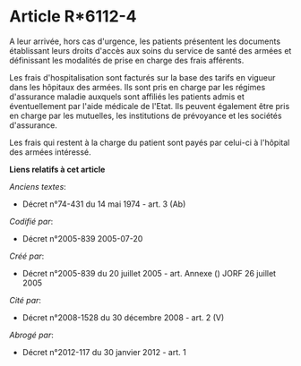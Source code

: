 # Article R*6112-4

A leur arrivée, hors cas d'urgence, les patients présentent les documents établissant leurs droits d'accès aux soins du
service de santé des armées et définissant les modalités de prise en charge des frais afférents.

Les frais d'hospitalisation sont facturés sur la base des tarifs en vigueur dans les hôpitaux des armées. Ils sont pris en
charge par les régimes d'assurance maladie auxquels sont affiliés les patients admis et éventuellement par l'aide médicale de
l'Etat. Ils peuvent également être pris en charge par les mutuelles, les institutions de prévoyance et les sociétés
d'assurance.

Les frais qui restent à la charge du patient sont payés par celui-ci à l'hôpital des armées intéressé.

**Liens relatifs à cet article**

_Anciens textes_:

  - Décret n°74-431 du 14 mai 1974 - art. 3 (Ab)

_Codifié par_:

  - Décret n°2005-839 2005-07-20

_Créé par_:

  - Décret n°2005-839 du 20 juillet 2005 - art. Annexe () JORF 26 juillet 2005

_Cité par_:

  - Décret n°2008-1528 du 30 décembre 2008 - art. 2 (V)

_Abrogé par_:

  - Décret n°2012-117 du 30 janvier 2012 - art. 1

